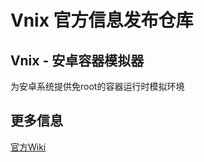 # Vnix 官方信息发布仓库

## Vnix - 安卓容器模拟器

为安卓系统提供免root的容器运行时模拟环境

## 更多信息

[官方Wiki](https://github.com/vrolife/vnix_official/wiki)
